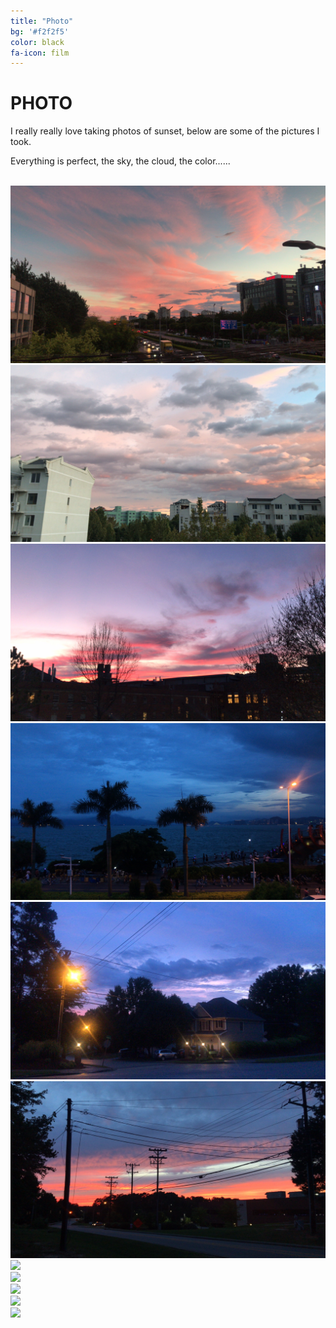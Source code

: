 ```yaml
---
title: "Photo"
bg: '#f2f2f5'
color: black
fa-icon: film
---
```


<div id="projects">
<h1 class="heading">PHOTO</h1>

<p>I really really love taking photos of sunset, below are some of the pictures I took.</p> 
<p>Everything is perfect, the sky, the cloud, the color......</p>
<br>
<div class="row ">  
    <div class="col-md-4" style="visibility:hidden animation-name:none;">
        <div class="project shadow-large">
            <div class="project-image">
                <img src="img/sunset1.png"/>
            </div>
        </div>
    </div>
    <div class="col-md-4" style="visibility:hidden animation-name:none;">
        <div class="project shadow-large">
            <div class="project-image">
                <img src="img/sunset2.png"/>
            </div>
        </div>
    </div>
    <div class="col-md-4" style="visibility:hidden animation-name:none;">
        <div class="project shadow-large">
            <div class="project-image">
                <img src="img/sunset3.png"/>
            </div>
        </div>
    </div>
</div>
<div class="row ">  
    <div class="col-md-4" style="visibility:hidden animation-name:none;">
        <div class="project shadow-large">
            <div class="project-image">
                <img src="img/sunset7.png"/>
            </div>
        </div>
    </div>
    <div class="col-md-4" style="visibility:hidden animation-name:none;">
        <div class="project shadow-large">
            <div class="project-image">
                <img src="img/sunset8.png"/>
            </div>
        </div>
    </div>
    <div class="col-md-4" style="visibility:hidden animation-name:none;">
        <div class="project shadow-large">
            <div class="project-image">
                <img src="img/sunset9.png"/>
            </div>
        </div>
    </div>
</div>
<div class="row ">  
    <div class="col-md-4" style="visibility:hidden animation-name:none;">
        <div class="project shadow-large">
            <div class="project-image">
                <img src="img/sunset10.png"/>
            </div>
        </div>
        <div class="project shadow-large">
            <div class="project-image">
                <img src="img/sunset5.png"/>
            </div>
        </div>
    </div>
    <div class="col-md-4" style="visibility:hidden animation-name:none;">
        <div class="project shadow-large">
            <div class="project-image">
                <img src="img/sunset4.png"/>
            </div>
        </div>
    </div>
    <div class="col-md-4" style="visibility:hidden animation-name:none;">
        <div class="project shadow-large">
            <div class="project-image">
                <img src="img/sunset11.png"/>
            </div>
        </div>
        <div class="project shadow-large">
            <div class="project-image">
                <img src="img/sunset6.png"/>
            </div>
        </div>
    </div>
</div>